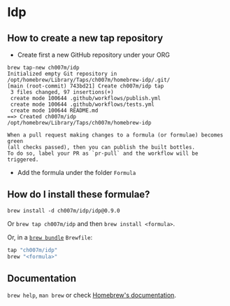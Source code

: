 # Idp

## How to create a new tap repository

- Create first a new GitHub repository under your ORG
```
brew tap-new ch007m/idp
Initialized empty Git repository in /opt/homebrew/Library/Taps/ch007m/homebrew-idp/.git/
[main (root-commit) 743bd21] Create ch007m/idp tap
 3 files changed, 97 insertions(+)
 create mode 100644 .github/workflows/publish.yml
 create mode 100644 .github/workflows/tests.yml
 create mode 100644 README.md
==> Created ch007m/idp
/opt/homebrew/Library/Taps/ch007m/homebrew-idp

When a pull request making changes to a formula (or formulae) becomes green
(all checks passed), then you can publish the built bottles.
To do so, label your PR as `pr-pull` and the workflow will be triggered.
```
- Add the formula under the folder `Formula`

## How do I install these formulae?

`brew install -d ch007m/idp/idp@0.9.0`

Or `brew tap ch007m/idp` and then `brew install <formula>`.

Or, in a [`brew bundle`](https://github.com/Homebrew/homebrew-bundle) `Brewfile`:

```ruby
tap "ch007m/idp"
brew "<formula>"
```

## Documentation

`brew help`, `man brew` or check [Homebrew's documentation](https://docs.brew.sh).
